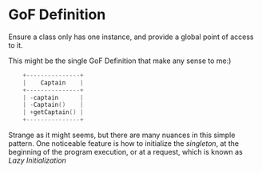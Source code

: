 # GoF Definition
Ensure a class only has one instance, and provide a global point of
access to it.

This might be the single GoF Definition that make any sense to me:)

```c++
    +---------------+
    |    Captain    |
    +---------------+
    | -captain      |
    | -Captain()    |
    | +getCaptain() |
    +---------------+
```

Strange as it might seems, but there are many nuances in this
simple pattern. One noticeable feature is how to initialize the
*singleton*, at the beginning of the program execution, or at a
request, which is known as *Lazy Initialization*
